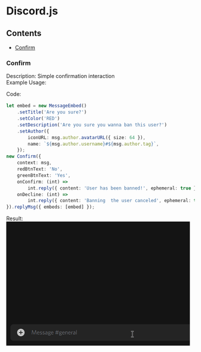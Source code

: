 # Discord.js

## Contents

- [Confirm](#Confirm)

### Confirm

Description: Simple confirmation interaction  
Example Usage:

Code:

```ts
let embed = new MessageEmbed()
	.setTitle('Are you sure?')
	.setColor('RED')
	.setDescription('Are you sure you wanna ban this user?')
	.setAuthor({
		iconURL: msg.author.avatarURL({ size: 64 }),
		name: `${msg.author.username}#${msg.author.tag}`,
	});
new Confirm({
	context: msg,
	redBtnText: 'No',
	greenBtnText: 'Yes',
	onConfirm: (int) =>
		int.reply({ content: 'User has been banned!', ephemeral: true }),
	onDecline: (int) =>
		int.reply({ content: 'Banning  the user canceled', ephemeral: true }),
}).replyMsg({ embeds: [embed] });
```

Result:  
![Result of the code](https://github.com/Tofix26/snippets/blob/main/.github/assets/typescript/discordjs/Confirm.gif)
